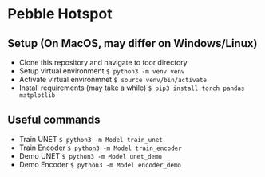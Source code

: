 # Pebble Hotspot

## Setup (On MacOS, may differ on Windows/Linux)

- Clone this repository and navigate to toor directory
- Setup virtual environment `$ python3 -m venv venv`
- Activate virtual environmnet `$ source venv/bin/activate`
- Install requirements (may take a while) `$ pip3 install torch pandas matplotlib`

## Useful commands

- Train UNET `$ python3 -m Model train_unet`
- Train Encoder `$ python3 -m Model train_encoder`
- Demo UNET `$ python3 -m Model unet_demo`
- Demo Encoder `$ python3 -m Model encoder_demo`
